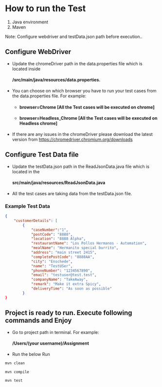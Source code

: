 # How to run the Test

1. Java environment
2. Maven

Note: Configure webdriver and testData.json path before execution..

## Configure WebDriver

* Update the chromeDriver path in the data.properties file which is located inside 
  #### /src/main/java/resources/data.properties.

* You can choose on which browser you have to run your test cases from the data.properties file.
 For example: 
    *  #### browser=Chrome          [All the Test cases will be executed on chrome]
    *  #### browser=Headless_Chrome [All the Test cases will be executed on Headless chrome]
 
* If there are any issues in the chromeDriver please download the latest version from https://chromedriver.chromium.org/downloads


## Configure Test Data file

 * Update the testData.json path in the ReadJsonData.java file which is located in the 
      #### src/main/java/resources/ReadJsonData.java
 * All the test cases are taking data from the testData.json file.  

### Example Test Data
```json
{
	"customerDetails": [
		{
		    "caseNumber":"1",
			"postCode": "8888",
			"location": "8888 Alpha",
			"restaurantName": "Los Pollos Hermanos - Automation",
			"mealName": "Hermanito special burrito",
			"address": "main street 2415",
			"completePostCode": "8888AA",
			"city": "Enschede",
			"name": "TestUSer",
			"phoneNumber": "1234567890",
			"email": "testuser@test.test",
			"companyName": "TakeAway",
			"remark": "Make it extra Spicy",
			"deliveryTime": "As soon as possible"
		}
}
```

## Project is ready to run. Execute following commands and Enjoy
 * Go to project path in terminal. For example: 
     #### /Users/(your username)/Assignment
* Run the below
Run
```bash
mvn clean
```
```bash
mvn compile
```
```bash
mvn test
```




